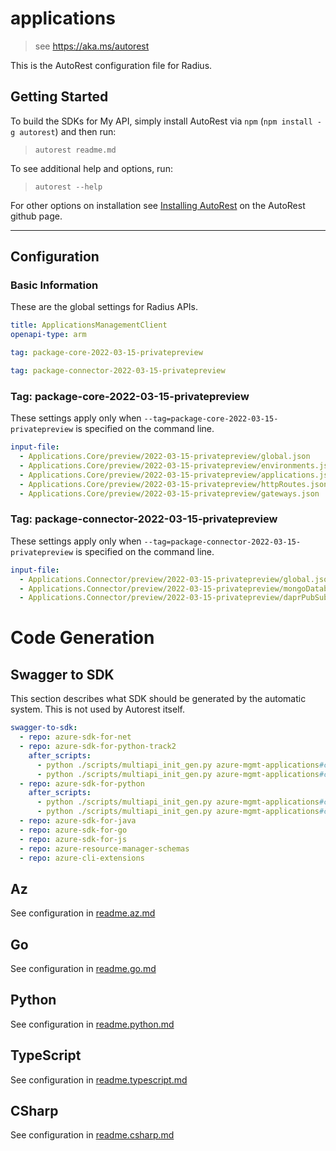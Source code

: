 # applications

> see https://aka.ms/autorest

This is the AutoRest configuration file for Radius.

## Getting Started

To build the SDKs for My API, simply install AutoRest via `npm` (`npm install -g autorest`) and then run:

> `autorest readme.md`

To see additional help and options, run:

> `autorest --help`

For other options on installation see [Installing AutoRest](https://aka.ms/autorest/install) on the AutoRest github page.

---

## Configuration

### Basic Information

These are the global settings for Radius APIs.

``` yaml
title: ApplicationsManagementClient
openapi-type: arm
```

``` yaml $(package-core)
tag: package-core-2022-03-15-privatepreview
```

``` yaml $(package-connector)
tag: package-connector-2022-03-15-privatepreview
```

### Tag: package-core-2022-03-15-privatepreview

These settings apply only when `--tag=package-core-2022-03-15-privatepreview` is specified on the command line.

``` yaml $(tag) == 'package-core-2022-03-15-privatepreview'
input-file:
  - Applications.Core/preview/2022-03-15-privatepreview/global.json
  - Applications.Core/preview/2022-03-15-privatepreview/environments.json
  - Applications.Core/preview/2022-03-15-privatepreview/applications.json
  - Applications.Core/preview/2022-03-15-privatepreview/httpRoutes.json
  - Applications.Core/preview/2022-03-15-privatepreview/gateways.json
```

### Tag: package-connector-2022-03-15-privatepreview

These settings apply only when `--tag=package-connector-2022-03-15-privatepreview` is specified on the command line.

``` yaml $(tag) == 'package-connector-2022-03-15-privatepreview'
input-file:
  - Applications.Connector/preview/2022-03-15-privatepreview/global.json
  - Applications.Connector/preview/2022-03-15-privatepreview/mongoDatabases.json
  - Applications.Connector/preview/2022-03-15-privatepreview/daprPubSubBrokers.json
```

# Code Generation

## Swagger to SDK

This section describes what SDK should be generated by the automatic system.
This is not used by Autorest itself.

```yaml $(swagger-to-sdk)
swagger-to-sdk:
  - repo: azure-sdk-for-net
  - repo: azure-sdk-for-python-track2
    after_scripts:
      - python ./scripts/multiapi_init_gen.py azure-mgmt-applications#core
      - python ./scripts/multiapi_init_gen.py azure-mgmt-applications#connector  
  - repo: azure-sdk-for-python
    after_scripts:
      - python ./scripts/multiapi_init_gen.py azure-mgmt-applications#core
      - python ./scripts/multiapi_init_gen.py azure-mgmt-applications#connector
  - repo: azure-sdk-for-java
  - repo: azure-sdk-for-go
  - repo: azure-sdk-for-js
  - repo: azure-resource-manager-schemas
  - repo: azure-cli-extensions
```
## Az

See configuration in [readme.az.md](./readme.az.md)

## Go

See configuration in [readme.go.md](./readme.go.md)

## Python

See configuration in [readme.python.md](./readme.python.md)

## TypeScript

See configuration in [readme.typescript.md](./readme.typescript.md)

## CSharp

See configuration in [readme.csharp.md](./readme.csharp.md)
